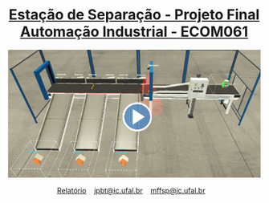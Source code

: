<div align="center">
	<h1>
	<a target="_blank" href = "https://github.com/joaopedrobritot/Projeto-Automacao">
	 Estação de Separação - Projeto Final Automação Industrial - ECOM061 
	</a> 
	</h1>
</div>
<div align="center">
	<a target="_blank" href="https://drive.google.com/file/d/1sl1qM4Y3RulJGkvow5xDrq74peMI2tI4/view?usp=sharing"  ><img src="/src/video_tumb_.png" class="media-object  img-responsive img-thumbnail"></a>
<br>
</div>

<p align="center">
	<a target="_blank" href="https://github.com/joaopedrobritot/Projeto-Automacao/blob/main/report/Relat%C3%B3rio%20Projeto%20-%20Automa%C3%A7%C3%A3o%20-%20Jo%C3%A3o%20Pedro%20-%20Mateus%20Felismino.pdf">Relatório</a>&nbsp;&nbsp;&nbsp;
	<a target="_blank" href="mailto:jpbt@ic.ufal.br" >jpbt@ic.ufal.br</a>&nbsp;&nbsp;&nbsp;
	<a target="_blank" href="mailto:mffsp@ic.ufal.br" >mffsp@ic.ufal.br</a>&nbsp;&nbsp;&nbsp;
	
	
</p>

<br>

